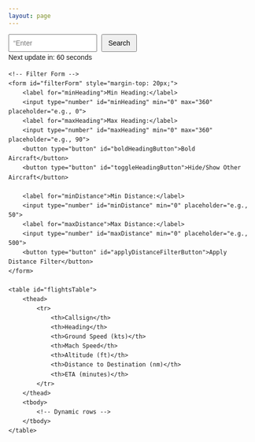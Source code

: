 ```yaml
---
layout: page
---
```


<style>
        body {
            font-family: Arial, sans-serif;
            margin: 20px;
            line-height: 1.6;
        }

        #searchContainer {
            margin-bottom: 20px;
        }

        input[type=“text”] {
            padding: 8px;
            font-size: 14px;
            width: 180px;
            margin-right: 5px;
        }

        button {
            padding: 8px 12px;
            font-size: 14px;
            cursor: pointer;
        }

        #countdownTimer {
            margin-top: 10px;
            font-size: 12px;
            color: #555;
        }

        .filter-container {
            margin-bottom: 20px;
        }

        .filter-container input {
            width: 60px;
            margin-right: 5px;
            padding: 5px;
            font-size: 12px;
        }

        .filter-container button {
            padding: 6px 10px;
            font-size: 12px;
            margin-right: 5px;
        }

        table {
            width: 100%;
            border-collapse: collapse;
            margin-top: 20px;
        }

        th, td {
            border: 1px solid #ccc;
            padding: 8px;
            text-align: center;
        }

        th {
            background-color: #f4f4f4;
        }

        #stopUpdateButton {
            margin-top: 10px;
            padding: 8px 12px;
            display: none;
            cursor: pointer;
        }
</style>
<div id=“searchContainer”>
   <input type=“text” id=“icao” placeholder=“Enter ICAO code” maxlength=“4”>
   <button id=“searchButton”>Search</button>
   <div id=“countdownTimer” style=“display: none;”>Next update in: 60 seconds</div>
</div>


    <!-- Filter Form -->
    <form id="filterForm" style="margin-top: 20px;">
        <label for="minHeading">Min Heading:</label>
        <input type="number" id="minHeading" min="0" max="360" placeholder="e.g., 0">
        <label for="maxHeading">Max Heading:</label>
        <input type="number" id="maxHeading" min="0" max="360" placeholder="e.g., 90">
        <button type="button" id="boldHeadingButton">Bold Aircraft</button>
        <button type="button" id="toggleHeadingButton">Hide/Show Other Aircraft</button>

        <label for="minDistance">Min Distance:</label>
        <input type="number" id="minDistance" min="0" placeholder="e.g., 50">
        <label for="maxDistance">Max Distance:</label>
        <input type="number" id="maxDistance" min="0" placeholder="e.g., 500">
        <button type="button" id="applyDistanceFilterButton">Apply Distance Filter</button>
    </form>

    <table id="flightsTable">
        <thead>
            <tr>
                <th>Callsign</th>
                <th>Heading</th>
                <th>Ground Speed (kts)</th>
                <th>Mach Speed</th>
                <th>Altitude (ft)</th>
                <th>Distance to Destination (nm)</th>
                <th>ETA (minutes)</th>
            </tr>
        </thead>
        <tbody>
            <!-- Dynamic rows -->
        </tbody>
    </table>
 
<script src="/js/if-tools.js"></script>
